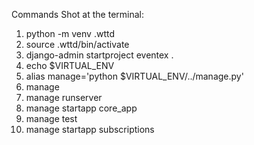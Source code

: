Commands Shot at the terminal:

1. python -m venv .wttd
2. source .wttd/bin/activate
3. django-admin startproject eventex .
4. echo $VIRTUAL_ENV
5. alias manage='python $VIRTUAL_ENV/../manage.py'
6. manage
7. manage runserver
8. manage startapp core_app
9. manage test
10. manage startapp subscriptions